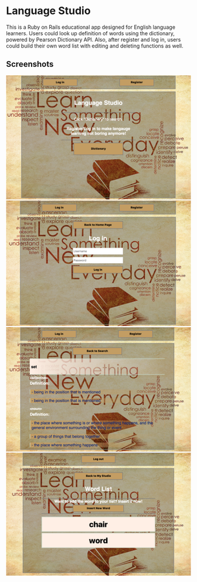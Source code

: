 # Language Studio

This is a Ruby on Rails educational app designed for English language learners. Users could look up definition of words using the dictionary, powered by Pearson Dictionary API. Also, after register and log in, users could build their own word list with editing and deleting functions as well.

## Screenshots

![screenshot](./public/1.png)
![screenshot](./public/2.png)
![screenshot](./public/3.png)
![screenshot](./public/4.png)
